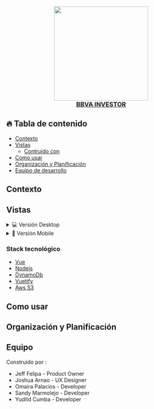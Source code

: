 <div align="center">
  <h3>
    <a href="http://copy-investor.s3-website-sa-east-1.amazonaws.com/" target="_blank" >
  <div align="center">
    <img width="250px" src="https://www.bbva.pe/content/dam/public-web/global/images/logos/logo_bbva_blanco.svg">
  </div>
  <a href="http://copy-investor.s3-website-sa-east-1.amazonaws.com/" target="_blank" >
  BBVA INVESTOR
  </a>
  </h3>
</div>

## 🔥 Tabla de contenido

- [Contexto](#contexto)
- [Vistas](#vistas)
  - [Contruido con](#construido-con)
- [Como usar](#como-usar)
- [Organización y Planificación](#organización-y-planificación)
- [Equipo de desarrollo](#equipo-de-desarrollo)

## Contexto
## Vistas

<details>
  <summary>💻 Versión Desktop</summary>

![screenshot]()

</details>

<details>
  <summary>📱 Versión Mobile</summary>

![screenshot]()
<br>
![screenshot](https://i.imgur.com/ZPgD3xt.png)

</details>

### Stack tecnológico

- [Vue](https://vuejs.org/)
- [Nodejs](https://nodejs.org)
- [DynamoDb](https://aws.amazon.com/es/)
- [Vuetify](https://vuetifyjs.com/en/)
- [Aws S3](https://aws.amazon.com/es/)
## Como usar

## Organización y Planificación


## Equipo

Construido por :

- Jeff Felipa - Product Owner
- Joshua Arnao - UX Designer
- Omaira Palacios - Developer
- Sandy Marmolejo - Developer
- Yuditd Cumba - Developer
